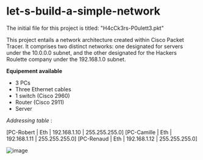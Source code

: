 # let-s-build-a-simple-network
The initial file for this project is titled: "H4cCk3rs-P0ulett3.pkt"  

This project entails a network architecture created within Cisco Packet Tracer. It comprises two distinct networks: one designated for servers under the 10.0.0.0 subnet, and the other designated for the Hackers Roulette company under the 192.168.1.0 subnet.


**Equipement available**
* 3 PCs
* Three Ethernet cables
* 1 switch (Cisco 2960)
* Router (Cisco 2911)
* Server

_Addressing table_ :

[PC-Robert  | Eth | 192.168.1.10 | 255.255.255.0]
[PC-Camille | Eth | 192.168.1.11 | 255.255.255.0]
[PC-Renaud | Eth | 192.168.1.12 | 255.255.255.0]



![image](https://github.com/Vfvs37/let-s-build-a-simple-network/assets/155911615/180cbbc3-79f1-4c6f-b681-710d2e90d2fb)


